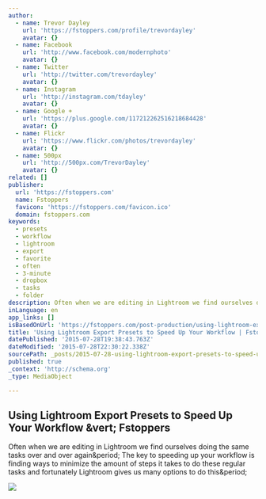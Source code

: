 ```yaml
---
author:
  - name: Trevor Dayley
    url: 'https://fstoppers.com/profile/trevordayley'
    avatar: {}
  - name: Facebook
    url: 'http://www.facebook.com/modernphoto'
    avatar: {}
  - name: Twitter
    url: 'http://twitter.com/trevordayley'
    avatar: {}
  - name: Instagram
    url: 'http://instagram.com/tdayley'
    avatar: {}
  - name: Google +
    url: 'https://plus.google.com/117212262516218684428'
    avatar: {}
  - name: Flickr
    url: 'https://www.flickr.com/photos/trevordayley'
    avatar: {}
  - name: 500px
    url: 'http://500px.com/TrevorDayley'
    avatar: {}
related: []
publisher:
  url: 'https://fstoppers.com'
  name: Fstoppers
  favicon: 'https://fstoppers.com/favicon.ico'
  domain: fstoppers.com
keywords:
  - presets
  - workflow
  - lightroom
  - export
  - favorite
  - often
  - 3-minute
  - dropbox
  - tasks
  - folder
description: Often when we are editing in Lightroom we find ourselves doing the same tasks over and over again. The key to speeding up your workflow is finding ways to minimize the amount of steps it takes to do these regular tasks and fortunately Lightroom gives us many options to do this.
inLanguage: en
app_links: []
isBasedOnUrl: 'https://fstoppers.com/post-production/using-lightroom-export-presets-speed-your-workflow-8284'
title: 'Using Lightroom Export Presets to Speed Up Your Workflow | Fstoppers'
datePublished: '2015-07-28T19:38:43.763Z'
dateModified: '2015-07-28T22:30:22.338Z'
sourcePath: _posts/2015-07-28-using-lightroom-export-presets-to-speed-up-your-workflow-or-f.md
published: true
_context: 'http://schema.org'
_type: MediaObject

---
```

<article style=""><h1>Using Lightroom Export Presets to Speed Up Your Workflow &amp;vert; Fstoppers</h1><p>Often when we are editing in Lightroom we find ourselves doing the same tasks over and over again&amp;period; The key to speeding up your workflow is finding ways to minimize the amount of steps it takes to do these regular tasks and fortunately Lightroom gives us many options to do this&amp;period;</p><img src="https://d1w5usc88actyi.cloudfront.net/styles/large/s3/wp-content/uploads/2014/01/Fstoppers-Lightroom-Export-Preset.jpg" /></article>
